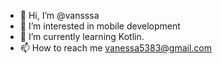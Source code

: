 - 👋 Hi, I’m @vansssa
- 👀 I’m interested in mobile development
- 🌱 I’m currently learning Kotlin.
- 📫 How to reach me vanessa5383@gmail.com

<!---
vansssa/vansssa is a ✨ special ✨ repository because its `README.md` (this file) appears on your GitHub profile.
You can click the Preview link to take a look at your changes.
--->
